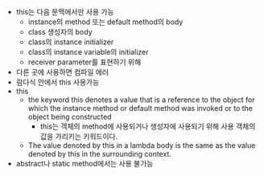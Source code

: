 - this는 다음 문맥에서만 사용 가능
    - instance의 method 또는 default method의 body
    - class 생성자의 body
    - class의 instance initializer
    - class의 instance variable의 initializer
    - receiver parameter를 표현하기 위해
- 다른 곳에 사용하면 컴파일 에러
- 람다식 안에서 this 사용가능
- this
    - the keyword this denotes a value that is a reference to the object for which the instance method or default method was invoked or to the object being constructed
        - this는 객체의 method에 사용되거나 생성자에 사용되기 위해 사용 객체의 값을 가리키는 키워드이다.
    - The value denoted by this in a lambda body is the same as the value denoted by this in the surrounding context.
- abstract나 static method에서는 사용 불가능